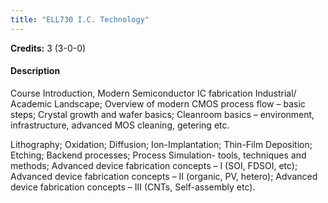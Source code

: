 ```yaml
---
title: "ELL730 I.C. Technology"
---
```

**Credits:** 3 (3-0-0)

#### Description
Course Introduction, Modern Semiconductor IC fabrication Industrial/ Academic Landscape; Overview of modern CMOS process flow – basic steps; Crystal growth and wafer basics; Cleanroom basics – environment, infrastructure, advanced MOS cleaning, getering etc.

Lithography; Oxidation; Diffusion; Ion-Implantation; Thin-Film Deposition; Etching; Backend processes; Process Simulation- tools, techniques and methods; Advanced device fabrication concepts – I (SOI, FDSOI, etc); Advanced device fabrication concepts – II (organic, PV, hetero); Advanced device fabrication concepts – III (CNTs, Self-assembly etc).